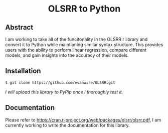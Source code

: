 <h1 align="center">OLSRR to Python</h1>

## Abstract
I am working to take all of the funcitonality in the OLSRR r library and convert it to Python while maintianing similar syntax structure. This provides users with
the ability to perform linear regression, compare different models, and gain insights into the accuracy of their models.

## Installation
``$ git clone https://github.com/evanwire/OLSRR.git``

*I will upload this library to PyPip once I thoroughly test it.*

## Documentation
Please refer to https://cran.r-project.org/web/packages/olsrr/olsrr.pdf, I am currently working to write the documentation for this library.

